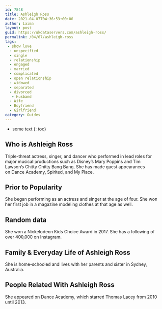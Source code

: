 ```yaml
---
id: 7848
title: Ashleigh Ross
date: 2021-04-07T04:36:53+00:00
author: Laima
layout: post
guid: https://ukdataservers.com/ashleigh-ross/
permalink: /04/07/ashleigh-ross
tags:
 - show love
  - unspecified
  - single
  - relationship
  - engaged
  - married
  - complicated
  - open relationship
  - widowed
  - separated
  - divorced
   - Husband
  - Wife
  - Boyfriend
  - Girlfriend
category: Guides
---
```


* some text
{: toc}


## Who is Ashleigh Ross
                  
                  
                  
Triple-threat actress, singer, and dancer who performed in lead roles for major musical productions such as Disney&#8217;s Mary Poppins and Tim Lawson&#8217;s Chitty Chitty Bang Bang. She has made guest appearances on Dance Academy, Spirited, and My Place.
                  
              
            
              
            
                
                
                
## Prior to Popularity
                  
                  
                  
She began performing as an actress and singer at the age of four. She won her first job in a magazine modeling clothes at that age as well.
                  
              
            
              
            
                
                
                
## Random data
                  
                  
                  
She won a Nickelodeon Kids Choice Award in 2017. She has a following of over 400,000 on Instagram.
                  
              
            
              
            
                
                
                
## Family & Everyday Life of Ashleigh Ross
                  
                  
                  
She is home-schooled and lives with her parents and sister in Sydney, Australia.
                  
              
            
              
            
                
                
                
## People Related With Ashleigh Ross
                  
                  
                  
She appeared on Dance Academy, which starred Thomas Lacey from 2010 until 2013.
                  
              
            
              
            
                
              
            
              
              
            
            
              
            
          
          
          